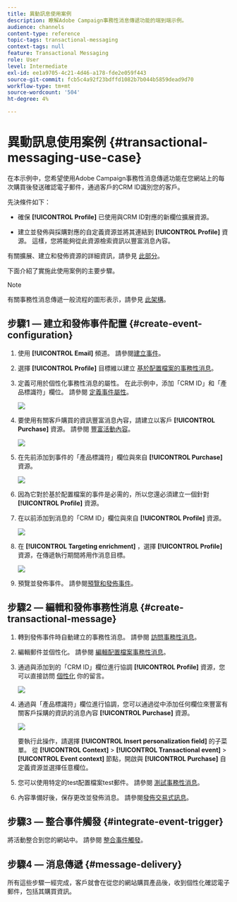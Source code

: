 ```yaml
---
title: 異動訊息使用案例
description: 瞭解Adobe Campaign事務性消息傳遞功能的端到端示例。
audience: channels
content-type: reference
topic-tags: transactional-messaging
context-tags: null
feature: Transactional Messaging
role: User
level: Intermediate
exl-id: ee1a9705-4c21-4d46-a178-fde2e059f443
source-git-commit: fcb5c4a92f23bdffd1082b7b044b5859dead9d70
workflow-type: tm+mt
source-wordcount: '504'
ht-degree: 4%

---
```


# 異動訊息使用案例 {#transactional-messaging-use-case}

在本示例中，您希望使用Adobe Campaign事務性消息傳遞功能在您網站上的每次購買後發送確認電子郵件，通過客戶的CRM ID識別您的客戶。

先決條件如下：

* 確保 **[!UICONTROL Profile]** 已使用與CRM ID對應的新欄位擴展資源。

* 建立並發佈與採購對應的自定義資源並將其連結到 **[!UICONTROL Profile]** 資源。 這樣，您將能夠從此資源檢索資訊以豐富消息內容。

有關擴展、建立和發佈資源的詳細資訊，請參見 [此部分](../../developing/using/key-steps-to-add-a-resource.md)。

下面介紹了實施此使用案例的主要步驟。

>[!NOTE]
>
>有關事務性消息傳遞一般流程的圖形表示，請參見 [此架構](../../channels/using/getting-started-with-transactional-msg.md#key-steps)。

## 步驟1 — 建立和發佈事件配置 {#create-event-configuration}

1. 使用 **[!UICONTROL Email]** 頻道。 請參閱[建立事件](../../channels/using/configuring-transactional-event.md#creating-an-event)。

1. 選擇 **[!UICONTROL Profile]** 目標維以建立 [基於配置檔案的事務性消息](../../channels/using/configuring-transactional-event.md#profile-based-transactional-messages)。

1. 定義可用於個性化事務性消息的屬性。 在此示例中，添加「CRM ID」和「產品標識符」欄位。 請參閱 [定義事件屬性](../../channels/using/configuring-transactional-event.md#defining-the-event-attributes)。

   ![](assets/message-center_usecase1.png)

1. 要使用有關客戶購買的資訊豐富消息內容，請建立以客戶 **[!UICONTROL Purchase]** 資源。 請參閱 [豐富活動內容](../../channels/using/configuring-transactional-event.md#enriching-the-transactional-message-content)。

   ![](assets/message-center_usecase2.png)

1. 在先前添加到事件的「產品標識符」欄位與來自 **[!UICONTROL Purchase]** 資源。

   ![](assets/message-center_usecase3.png)

1. 因為它對於基於配置檔案的事件是必需的，所以您還必須建立一個針對 **[!UICONTROL Profile]** 資源。

1. 在以前添加到消息的「CRM ID」欄位與來自 **[!UICONTROL Profile]** 資源。 <!--What's the purpose to have created a CRM ID for this event and to have the CRM ID as a join condition? could it be any other field provided you created it in the event?-->

   ![](assets/message-center_usecase4.png)

1. 在 **[!UICONTROL Targeting enrichment]** ，選擇 **[!UICONTROL Profile]** 資源，在傳遞執行期間將用作消息目標。

   ![](assets/message-center_usecase5.png)

1. 預覽並發佈事件。 請參閱[預覽和發佈事件](../../channels/using/publishing-transactional-event.md#previewing-and-publishing-the-event)。

## 步驟2 — 編輯和發佈事務性消息 {#create-transactional-message}

1. 轉到發佈事件時自動建立的事務性消息。 請參閱 [訪問事務性消息](../../channels/using/editing-transactional-message.md#accessing-transactional-messages)。

1. 編輯郵件並個性化。 請參閱 [編輯配置檔案事務性消息](../../channels/using/editing-transactional-message.md#editing-profile-transactional-message)。

1. 通過與添加到的「CRM ID」欄位進行協調 **[!UICONTROL Profile]** 資源，您可以直接訪問 [個性化](../../designing/using/personalization.md#inserting-a-personalization-field) 你的留言。

   ![](assets/message-center_usecase6.png)

1. 通過與「產品標識符」欄位進行協調，您可以通過從中添加任何欄位來豐富有關客戶採購的資訊的消息內容 **[!UICONTROL Purchase]** 資源。

   ![](assets/message-center_usecase7.png)

   要執行此操作，請選擇 **[!UICONTROL Insert personalization field]** 的子菜單。 從 **[!UICONTROL Context]** > **[!UICONTROL Transactional event]** > **[!UICONTROL Event context]** 節點，開啟與 **[!UICONTROL Purchase]** 自定義資源並選擇任意欄位。

1. 您可以使用特定的test配置檔案test郵件。 請參閱 [測試事務性消息](../../channels/using/testing-transactional-message.md#testing-a-transactional-message)。

1. 內容準備好後，保存更改並發佈消息。 請參閱[發佈交易式訊息](../../channels/using/publishing-transactional-message.md#publishing-a-transactional-message)。

## 步驟3 — 整合事件觸發 {#integrate-event-trigger}

將活動整合到您的網站中。 請參閱 [整合事件觸發](../../channels/using/getting-started-with-transactional-msg.md#integrate-event-trigger)。

## 步驟4 — 消息傳遞 {#message-delivery}

所有這些步驟一經完成，客戶就會在從您的網站購買產品後，收到個性化確認電子郵件，包括其購買資訊。
